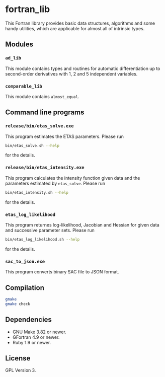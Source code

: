 # fortran_lib

This Fortran library provides basic data structures, algorithms and some handy utilities, which are applicable for almost all of intrinsic types.

## Modules

### `ad_lib`

This module contains types and routines for automatic differentiation up to second-order derivatives with 1, 2 and 5 independent variables.

### `comparable_lib`

This module contains `almost_equal`.

## Command line programs

### `release/bin/etas_solve.exe`

This program estimates the ETAS parameters.
Please run

```bash
bin/etas_solve.sh --help
```

for the details.

### `release/bin/etas_intensity.exe`

This program calculates the intensity function given data and the parameters estimated by `etas_solve`.
Please run

```bash
bin/etas_intensity.sh --help
```

for the details.

### `etas_log_likelihood`

This program returnes log-likelihood, Jacobian and Hessian for given data and successive parameter sets.
Please run

```bash
bin/etas_log_likelihood.sh --help
```

for the details.

### `sac_to_json.exe`

This program converts binary SAC file to JSON format.

## Compilation

```bash
gmake
gmake check
```

## Dependencies

- GNU Make 3.82 or newer.
- GFortran 4.9 or newer.
- Ruby 1.9 or newer.

## License

GPL Version 3.

